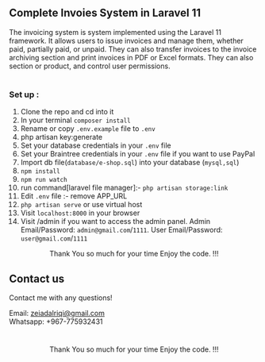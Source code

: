 

## Complete Invoies System in  Laravel 11
The invoicing system is system implemented using the Laravel 11 framework. It allows users to issue invoices and manage them, whether paid, partially paid, or unpaid. They can also transfer invoices to the invoice archiving section and print invoices in PDF or Excel formats. They can also section or product, and control user permissions.



#

### Set up :

1. Clone the repo and cd into it
2. In your terminal ```composer install```
3. Rename or copy ```.env.example``` file to ``.env``
4. php artisan key:generate
5. Set your database credentials in your ```.env``` file
6. Set your Braintree credentials in your ```.env``` file if you want to use PayPal
7. Import db file(```database/e-shop.sql```) into your database (```mysql,sql```)
8. ```npm install```
9. ```npm run watch```
10. run command[laravel file manager]:-  ```php artisan storage:link```
11. Edit ```.env``` file :- remove APP_URL
10. ```php artisan serve``` or use virtual host
11. Visit ```localhost:8000``` in your browser
12. Visit /admin if you want to access the admin panel. Admin Email/Password: ```admin@gmail.com```/```1111```. User Email/Password: ```user@gmail.com```/```1111```

<p style="text-align:center">Thank You so much for your time Enjoy the code. !!!</p>



 ## Contact us
  Contact me with any questions!<br>

  Email: zeiadalriqi@gmail.com <br>
  Whatsapp: +967-775932431

  #
<p style="text-align:center">Thank You so much for your time Enjoy the code. !!!</p>
